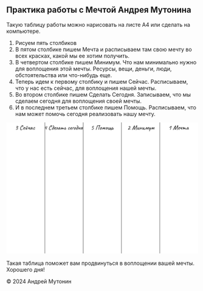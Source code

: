 ## Практика работы с Мечтой Андрея Мутонина
Такую таблицу работы можно нарисовать на листе А4 или сделать на компьютере.

1. Рисуем пять столбиков
2. В пятом столбике пишем Мечта и расписываем там свою мечту во всех красках, какой мы ее хотим получить.
3. В четвертом столбике пишем Минимум. Что нам минимально нужно для воплощения этой мечты. Ресурсы, вещи, деньги, люди, обстоятельства или что-нибудь еще. 
4. Теперь идем к первому столбику и пишем Сейчас. Расписываем, что у нас есть сейчас, для воплощения нашей мечты.
5. Во втором столбике пишем Сделать Сегодня. Записываем, что мы сделаем сегодня для воплощения своей мечты.
6. И в последнем третьем столбике пишем Помощь. Расписываем, что нам может помочь сегодня реализовать нашу мечту.

![DreamWork slide](dreamwork.png)

Такая таблица поможет вам продвинуться в воплощении вашей мечты. Хорошего дня!

© 2024 Андрей Мутонин
